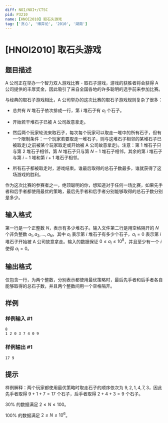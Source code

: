 ```yaml
---
diff: NOI/NOI+/CTSC
pid: P3210
name: [HNOI2010] 取石头游戏
tag: ['贪心', '博弈论', '2010', '湖南']
---
```

# [HNOI2010] 取石头游戏
## 题目描述

A 公司正在举办一个智力双人游戏比赛 - 取石子游戏，游戏的获胜者将会获得 A 公司提供的丰厚奖金，因此吸引了来自全国各地的许多聪明的选手前来参加比赛。

与经典的取石子游戏相比，A 公司举办的这次比赛的取石子游戏规则复杂了很多：

* 总共有 $N$ 堆石子依次排成一行，第 $i$ 堆石子有 $a_i$ 个石子。

* 开始若干堆石子已被 A 公司故意拿走。

* 然后两个玩家轮流来取石子，每次每个玩家可以取走一堆中的所有石子，但有一个限制条件：一个玩家若要取走一堆石子，则与这堆石子相邻的某堆石子已被取走(之前被某个玩家取走或开始被 A 公司故意拿走)。注意：第 $1$ 堆石子只与第 $2$ 堆石子相邻，第 $N$ 堆石子只与第 $N-1$ 堆石子相邻，其余的第 $i$ 堆石子与第 $i-1$ 堆和第 $i+1$ 堆石子相邻。

* 所有石子都被取走时，游戏结束。谁最后取得的总石子数最多，谁就获得了这场游戏的胜利。

作为这次比赛的参赛者之一，绝顶聪明的你，想知道对于任何一场比赛，如果先手者和后手者都使用最优的策略，最后先手者和后手者分别能够取得的总石子数分别是多少。

## 输入格式

第一行是一个正整数 $N$，表示有多少堆石子。输入文件第二行是用空格隔开的 $N$ 个非负整数 $a_1, a_2,\ldots, a_N$，其中 $a_i$ 表示第 $i$ 堆石子有多少个石子，$a_i  = 0$ 表示第 $i$ 堆石子开始被 A 公司故意拿走。输入的数据保证 $0\leq a_i\leq 10^8$，并且至少有一个 $i$ 使得 $a_i = 0$。
## 输出格式

仅包含一行，为两个整数，分别表示都使用最优策略时，最后先手者和后手者各自能够取得的总石子数，并且两个整数间用一个空格隔开。

## 样例

### 样例输入 #1
```
8
1 2 0 3 7 4 0 9
```
### 样例输出 #1
```
17 9

```
## 提示

样例解释：两个玩家都使用最优策略时取走石子的顺序依次为 $9, 2, 1, 4, 7, 3$，因此先手者取得 $9 + 1 + 7 = 17$ 个石子，后手者取得 $2 + 4 + 3 = 9$ 个石子。

$30\%$ 的数据满足 $2\leq N\leq 100$。

$100\%$ 的数据满足 $2\leq N\leq 10^6$。


